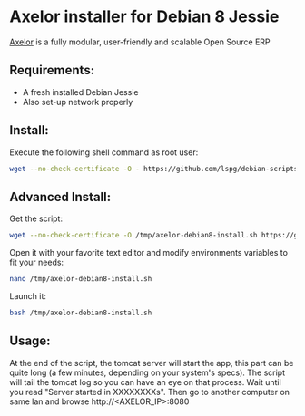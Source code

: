 # Axelor installer for Debian 8 Jessie

[Axelor](https://www.axelor.com) is a fully modular, user-friendly and scalable Open Source ERP


## Requirements:

* A fresh installed Debian Jessie
* Also set-up network properly

## Install:

Execute the following shell command as root user:

```bash
wget --no-check-certificate -O - https://github.com/lspg/debian-scripts/raw/master/axelor/axelor-debian8-install.sh | bash
```

## Advanced Install:

Get the script:

```bash
wget --no-check-certificate -O /tmp/axelor-debian8-install.sh https://github.com/lspg/debian-scripts/raw/master/axelor/axelor-debian8-install.sh
```

Open it with your favorite text editor and modify environments variables to fit your needs:

```bash
nano /tmp/axelor-debian8-install.sh
```

Launch it:

```bash
bash /tmp/axelor-debian8-install.sh
```

## Usage:

At the end of the script, the tomcat server will start the app, this part can be quite long (a few minutes, depending on your system's specs).
The script will tail the tomcat log so you can have an eye on that process.
Wait until you read "Server started in XXXXXXXXs".
Then go to another computer on same lan and browse http://<AXELOR_IP>:8080

